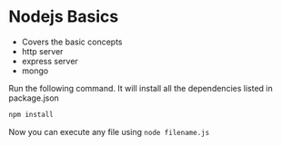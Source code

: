 # Nodejs Basics
- Covers the basic concepts
- http server
- express server
- mongo

Run the following command. It will install all the dependencies listed in package.json
```bash
npm install
```

Now you can execute any file using `node filename.js`
